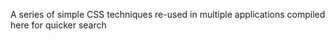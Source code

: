 A series of simple CSS techniques re-used in multiple applications compiled here for quicker search
